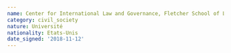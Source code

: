 ```yaml
---
name: Center for International Law and Governance, Fletcher School of Law and Diplomacy at Tufts University
category: civil_society
nature: Université
nationality: Etats-Unis
date_signed: '2018-11-12'
---
```

    